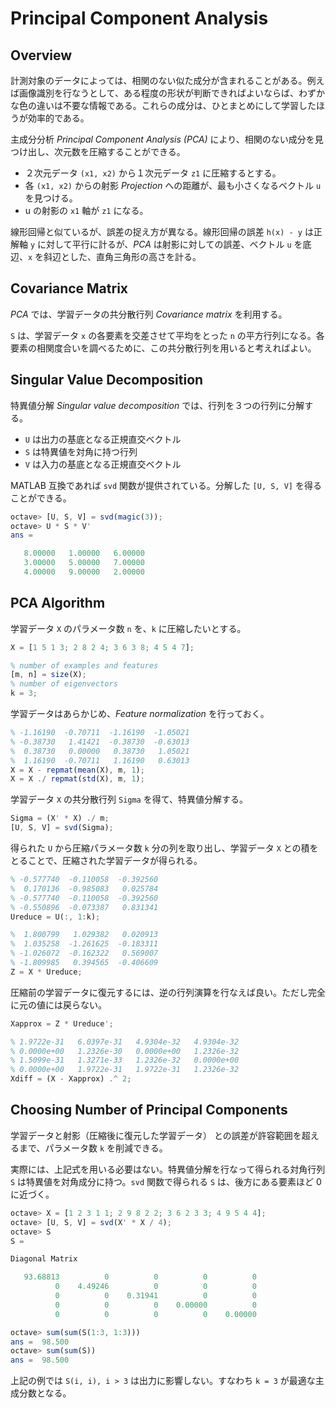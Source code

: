# Principal Component Analysis

<script type="text/x-mathjax-config">
  MathJax.Hub.Config({ tex2jax: { inlineMath: [['$','$'], ["\\(","\\)"]] } });
</script>
<script type="text/javascript"
  src="http://cdn.mathjax.org/mathjax/latest/MathJax.js?config=TeX-AMS_HTML">
</script>

## Overview

計測対象のデータによっては、相関のない似た成分が含まれることがある。例えば画像識別を行なうとして、ある程度の形状が判断できればよいならば、わずかな色の違いは不要な情報である。これらの成分は、ひとまとめにして学習したほうが効率的である。

主成分分析 _Principal Component Analysis (PCA)_ により、相関のない成分を見つけ出し、次元数を圧縮することができる。

* ２次元データ `(x1, x2)` から１次元データ `z1` に圧縮するとする。
* 各 `(x1, x2)` からの射影 _Projection_ への距離が、最も小さくなるベクトル `u` を見つける。
* u の射影の `x1` 軸が `z1` になる。

線形回帰と似ているが、誤差の捉え方が異なる。線形回帰の誤差 `h(x) - y` は正解軸 `y` に対して平行に計るが、_PCA_ は射影に対しての誤差、ベクトル `u` を底辺、`x` を斜辺とした、直角三角形の高さを計る。

## Covariance Matrix

_PCA_ では、学習データの共分散行列 _Covariance matrix_ を利用する。

<script type="math/tex; mode=display" id="MathJax-Element-pca_sigma">
S = \frac{1}{m} \sum_{i = 1}^{n} {(x^{(i)})(x^{(i)})^{T}} \\
S \in \mathbb{R}^{n \times n}
</script>

`S` は、学習データ `x` の各要素を交差させて平均をとった `n` の平方行列になる。各要素の相関度合いを調べるために、この共分散行列を用いると考えればよい。

## Singular Value Decomposition

特異値分解 _Singular value decomposition_ では、行列を３つの行列に分解する。

<script type="math/tex; mode=display" id="MathJax-Element-pca_svd">
M = U S V^{T}
</script>

* `U` は出力の基底となる正規直交ベクトル
* `S` は特異値を対角に持つ行列
* `V` は入力の基底となる正規直交ベクトル

MATLAB 互換であれば `svd` 関数が提供されている。分解した `[U, S, V]` を得ることができる。

```octave
octave> [U, S, V] = svd(magic(3));
octave> U * S * V'
ans =

   8.00000   1.00000   6.00000
   3.00000   5.00000   7.00000
   4.00000   9.00000   2.00000

```

## PCA Algorithm

学習データ `X` のパラメータ数 `n` を、`k` に圧縮したいとする。

```octave
X = [1 5 1 3; 2 8 2 4; 3 6 3 8; 4 5 4 7];

% number of examples and features
[m, n] = size(X);
% number of eigenvectors
k = 3;
```

学習データはあらかじめ、_Feature normalization_ を行っておく。

```octave
% -1.16190  -0.70711  -1.16190  -1.05021
% -0.38730   1.41421  -0.38730  -0.63013
%  0.38730   0.00000   0.38730   1.05021
%  1.16190  -0.70711   1.16190   0.63013
X = X - repmat(mean(X), m, 1);
X = X ./ repmat(std(X), m, 1);
```

学習データ `X` の共分散行列 `Sigma` を得て、特異値分解する。

```octave
Sigma = (X' * X) ./ m;
[U, S, V] = svd(Sigma);
```

得られた `U` から圧縮パラメータ数 `k` 分の列を取り出し、学習データ `X` との積をとることで、圧縮された学習データが得られる。

```octave
% -0.577740  -0.110058  -0.392560
%  0.170136  -0.985083   0.025784
% -0.577740  -0.110058  -0.392560
% -0.550896  -0.073387   0.831341
Ureduce = U(:, 1:k);

%  1.800799   1.029382   0.020913
%  1.035258  -1.261625  -0.183311
% -1.026072  -0.162322   0.569007
% -1.809985   0.394565  -0.406609
Z = X * Ureduce;
```

圧縮前の学習データに復元するには、逆の行列演算を行なえば良い。ただし完全に元の値には戻らない。

```octave
Xapprox = Z * Ureduce';

% 1.9722e-31   6.0397e-31   4.9304e-32   4.9304e-32
% 0.0000e+00   1.2326e-30   0.0000e+00   1.2326e-32
% 1.5099e-31   1.3271e-33   1.2326e-32   0.0000e+00
% 0.0000e+00   1.9722e-31   1.9722e-31   1.2326e-32
Xdiff = (X - Xapprox) .^ 2;
```

## Choosing Number of Principal Components

学習データと射影（圧縮後に復元した学習データ） との誤差が許容範囲を超えるまで、パラメータ数 `k` を削減できる。

<script type="math/tex; mode=display" id="MathJax-Element-pca_choosing_k">
\frac{
  \frac{1}{m} \sum_{i = 1}^{m} \| x^{(i)} -  x^{(i)}_{ \text{approx} } \|^{2}
}{
  \frac{1}{m} \sum_{i = 1}^{m} \| x^{(i)} \|^{2}
} \leq 0.01
</script>

実際には、上記式を用いる必要はない。特異値分解を行なって得られる対角行列 `S` は特異値を対角成分に持つ。`svd` 関数で得られる `S` は、後方にある要素ほど 0 に近づく。

```octave
octave> X = [1 2 3 1 1; 2 9 8 2 2; 3 6 2 3 3; 4 9 5 4 4];
octave> [U, S, V] = svd(X' * X / 4);
octave> S
S =

Diagonal Matrix

   93.68813          0          0          0          0
          0    4.49246          0          0          0
          0          0    0.31941          0          0
          0          0          0    0.00000          0
          0          0          0          0    0.00000

octave> sum(sum(S(1:3, 1:3)))
ans =  98.500
octave> sum(sum(S))
ans =  98.500
```

上記の例では `S(i, i), i > 3` は出力に影響しない。すなわち `k = 3` が最適な主成分数となる。

<script type="math/tex; mode=display" id="MathJax-Element-pca_choosing_k_by_sigma">
\frac{ \sum_{i = 1}^{k} S_{i,i} }{ \sum_{i = 1}^{n} S_{i,i} } \geq 0.99
</script>
